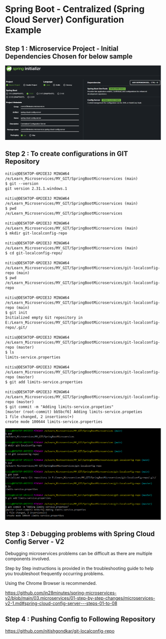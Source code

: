 # **Spring Boot - Centralized (Spring Cloud Server) Configuration Example**

## Step 1 : Microservice Project - Initial Dependencies Chosen for below sample

![img_1.png](img_1.png)

## Step 2 : To create configurations in GIT Repository

````
nitis@DESKTOP-6MJIE3J MINGW64 /e/Learn_Microservices/MY_GIT/SpringBootMicroservices (main)
$ git --version
git version 2.31.1.windows.1

nitis@DESKTOP-6MJIE3J MINGW64 /e/Learn_Microservices/MY_GIT/SpringBootMicroservices (main)
$ pwd
/e/Learn_Microservices/MY_GIT/SpringBootMicroservices

nitis@DESKTOP-6MJIE3J MINGW64 /e/Learn_Microservices/MY_GIT/SpringBootMicroservices (main)
$ mkdir git-localconfig-repo

nitis@DESKTOP-6MJIE3J MINGW64 /e/Learn_Microservices/MY_GIT/SpringBootMicroservices (main)
$ cd git-localconfig-repo/

nitis@DESKTOP-6MJIE3J MINGW64 /e/Learn_Microservices/MY_GIT/SpringBootMicroservices/git-localconfig-repo (main)
$ pwd
/e/Learn_Microservices/MY_GIT/SpringBootMicroservices/git-localconfig-repo

nitis@DESKTOP-6MJIE3J MINGW64 /e/Learn_Microservices/MY_GIT/SpringBootMicroservices/git-localconfig-repo (main)
$ git init
Initialized empty Git repository in E:/Learn_Microservices/MY_GIT/SpringBootMicroservices/git-localconfig-repo/.git/

nitis@DESKTOP-6MJIE3J MINGW64 /e/Learn_Microservices/MY_GIT/SpringBootMicroservices/git-localconfig-repo (master)
$ ls
limits-service.properties

nitis@DESKTOP-6MJIE3J MINGW64 /e/Learn_Microservices/MY_GIT/SpringBootMicroservices/git-localconfig-repo (master)
$ git add limits-service.properties

nitis@DESKTOP-6MJIE3J MINGW64 /e/Learn_Microservices/MY_GIT/SpringBootMicroservices/git-localconfig-repo (master)
$ git commit -m "Adding limits-service.propeties"
[master (root-commit) bb5bcf6] Adding limits-service.propeties
1 file changed, 2 insertions(+)
create mode 100644 limits-service.properties
````

![img.png](img.png)

## Step 3 : Debugging problems with Spring Cloud Config Server - V2
Debugging microservices problems can be difficult as there are multiple components involved.

Step by Step instructions is provided in the troubleshooting guide to help you troubleshoot frequently occurring problems.

Using the Chrome Browser is recommended.

https://github.com/in28minutes/spring-microservices-v2/blob/main/03.microservices/01-step-by-step-changes/microservices-v2-1.md#spring-cloud-config-server---steps-01-to-08

## Step 4 : Pushing Config to Following Repository
https://github.com/nitishgondkar/git-localconfig-repo
